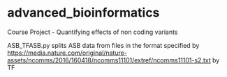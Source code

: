 # advanced_bioinformatics
Course Project - Quantifying effects of non coding variants

ASB_TFASB.py splits ASB data from files in the format specified by https://media.nature.com/original/nature-assets/ncomms/2016/160418/ncomms11101/extref/ncomms11101-s2.txt by TF
